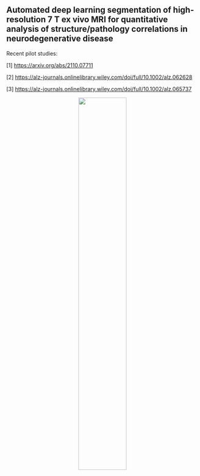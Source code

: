 ## Automated deep learning segmentation of high-resolution 7 T ex vivo MRI for quantitative analysis of structure/pathology correlations in neurodegenerative disease

Recent pilot studies:

[1] https://arxiv.org/abs/2110.07711

[2] https://alz-journals.onlinelibrary.wiley.com/doi/full/10.1002/alz.062628

[3] https://alz-journals.onlinelibrary.wiley.com/doi/full/10.1002/alz.065737

<div align="center">
      <a href="https://www.youtube.com/embed/e1XtdM61gkY">
         <img src="https://img.youtube.com/vi/5yLzZikS15k/0.jpg" style="width:50%;">
      </a>
</div>

